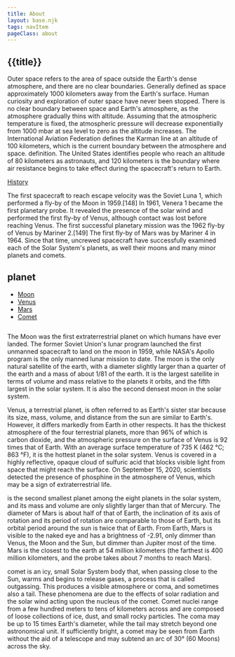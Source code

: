 ```yaml
---
title: About
layout: base.njk
tags: navItem
pageClass: about
---
```

## {{title}}

Outer space refers to the area of ​​space outside the Earth's dense atmosphere, and there are no clear boundaries. Generally defined as space approximately 1000 kilometers away from the Earth's surface. Human curiosity and exploration of outer space have never been stopped. There is no clear boundary between space and Earth's atmosphere, as the atmosphere gradually thins with altitude. Assuming that the atmospheric temperature is fixed, the atmospheric pressure will decrease exponentially from 1000 mbar at sea level to zero as the altitude increases. The International Aviation Federation defines the Karman line at an altitude of 100 kilometers, which is the current boundary between the atmosphere and space. definition. The United States identifies people who reach an altitude of 80 kilometers as astronauts, and 120 kilometers is the boundary where air resistance begins to take effect during the spacecraft's return to Earth.

<div class="grid-wrapper">
            <div class="grid-box">
                <div class="hover">
                    <a href="#" class="highlight">History</a>
                </div>
                <p>The first spacecraft to reach escape velocity was the Soviet Luna 1, which performed a fly-by of the Moon in 1959.[148] In 1961, Venera 1 became the first planetary probe. It revealed the presence of the solar wind and performed the first fly-by of Venus, although contact was lost before reaching Venus. The first successful planetary mission was the 1962 fly-by of Venus by Mariner 2.[149] The first fly-by of Mars was by Mariner 4 in 1964. Since that time, uncrewed spacecraft have successfully examined each of the Solar System's planets, as well their moons and many minor planets and comets.</p>
            </div>

## planet

<div class="tabs-area spb">
    <div class="container">
        <ul class="nav tabs-nav" id="pills-tab" role="tablist">
            <li class="nav-item">
                <a class="nav-link active" id="pills-home-tab" data-toggle="pill" href="#Moon">
                    <span>Moon</span>
                </a>
            </li>
            <li class="nav-item">
                <a class="nav-link" id="pills-profile-tab" data-toggle="pill" href="#Venus">
                    <span>Venus</span>
                </a>
            </li>
            <li class="nav-item">
                <a class="nav-link" id="pills-profile-tab" data-toggle="pill" href="#Mars">
                    <span>Mars</span>
                </a>
            </li>
            <li class="nav-item">
                <a class="nav-link" id="pills-profile-tab" data-toggle="pill" href="#Comet">
                    <i class="fa fa-qrcode"></i>
                    <span>Comet</span>
                </a>
            </li>
      </ul>
<div class="tab-content" id="pills-tabContent">
            <div class="tab-pane fade show active" id="Moon" role="tabpanel">
                <div class="row">
                    <div class="col-md-6">
                        <img src="" alt="">
                    </div>
                    <div class="col-md-6">
                        <p>The Moon was the first extraterrestrial planet on which humans have ever landed. The former Soviet Union's lunar program launched the first unmanned spacecraft to land on the moon in 1959, while NASA's Apollo program is the only manned lunar mission to date. The moon is the only natural satellite of the earth, with a diameter slightly larger than a quarter of the earth and a mass of about 1/81 of the earth. It is the largest satellite in terms of volume and mass relative to the planets it orbits, and the fifth largest in the solar system. It is also the second densest moon in the solar system.</p>
                    </div>
                </div>
            </div>
            <div class="tab-pane fade" id="Venus" role="tabpanel">
                    <div class="row">
                        <div class="col-md-6">
                            <p>Venus, a terrestrial planet, is often referred to as Earth's sister star because its size, mass, volume, and distance from the sun are similar to Earth's. However, it differs markedly from Earth in other respects. It has the thickest atmosphere of the four terrestrial planets, more than 96% of which is carbon dioxide, and the atmospheric pressure on the surface of Venus is 92 times that of Earth. With an average surface temperature of 735 K (462 °C; 863 °F), it is the hottest planet in the solar system. Venus is covered in a highly reflective, opaque cloud of sulfuric acid that blocks visible light from space that might reach the surface. On September 15, 2020, scientists detected the presence of phosphine in the atmosphere of Venus, which may be a sign of extraterrestrial life.
</p>
                        </div>
                    </div>
            </div>
            <div class="tab-pane fade" id="Mars" role="tabpanel">
                    <div class="row">
                        <div class="col-md-6">
                            <img src="" alt="">
                        </div> is the second smallest planet among the eight planets in the solar system, and its mass and volume are only slightly larger than that of Mercury. The diameter of Mars is about half of that of Earth, the inclination of its axis of rotation and its period of rotation are comparable to those of Earth, but its orbital period around the sun is twice that of Earth. From Earth, Mars is visible to the naked eye and has a brightness of -2.91, only dimmer than Venus, the Moon and the Sun, but dimmer than Jupiter most of the time. Mars is the closest to the earth at 54 million kilometers (the farthest is 400 million kilometers, and the probe takes about 7 months to reach Mars).
                        </div>
            </div>
<div class="tab-pane fade" id="Comet" role="tabpanel">
                <div class="row">
                    <div class="col-md-6">
                        <img src="" alt="">
                        <p>comet is an icy, small Solar System body that, when passing close to the Sun, warms and begins to release gases, a process that is called outgassing. This produces a visible atmosphere or coma, and sometimes also a tail. These phenomena are due to the effects of solar radiation and the solar wind acting upon the nucleus of the comet. Comet nuclei range from a few hundred meters to tens of kilometers across and are composed of loose collections of ice, dust, and small rocky particles. The coma may be up to 15 times Earth's diameter, while the tail may stretch beyond one astronomical unit. If sufficiently bright, a comet may be seen from Earth without the aid of a telescope and may subtend an arc of 30° (60 Moons) across the sky.</p>
                    </div>
                </div>
    </div>